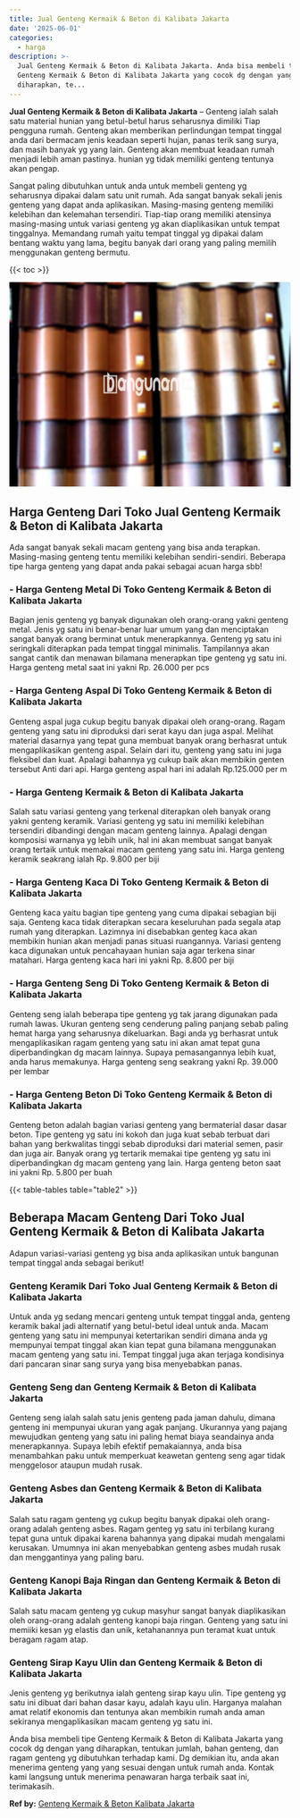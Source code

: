 ```yaml
---
title: Jual Genteng Kermaik & Beton di Kalibata Jakarta
date: '2025-06-01'
categories:
  - harga
description: >-
  Jual Genteng Kermaik & Beton di Kalibata Jakarta. Anda bisa membeli tipe
  Genteng Kermaik & Beton di Kalibata Jakarta yang cocok dg dengan yang
  diharapkan, te...
---
```


**Jual Genteng Kermaik & Beton di Kalibata Jakarta** – Genteng ialah salah satu material hunian yang betul-betul harus seharusnya dimiliki Tiap pengguna rumah. Genteng akan memberikan perlindungan tempat tinggal anda dari bermacam jenis keadaan seperti hujan, panas terik sang surya, dan masih banyak yg yang lain. Genteng akan membuat keadaan rumah menjadi lebih aman pastinya. hunian yg tidak memiliki genteng tentunya akan pengap.

Sangat paling dibutuhkan untuk anda untuk membeli genteng yg seharusnya dipakai dalam satu unit rumah. Ada sangat banyak sekali jenis genteng yang dapat anda aplikasikan. Masing-masing genteng memiliki kelebihan dan kelemahan tersendiri. Tiap-tiap orang memiliki atensinya masing-masing untuk variasi genteng yg akan diaplikasikan untuk tempat tinggalnya. Memandang rumah yaitu tempat tinggal yg dipakai dalam bentang waktu yang lama, begitu banyak dari orang yang paling memilih menggunakan genteng bermutu.

{{< toc >}}

![Jual Genteng Kermaik & Beton di Kalibata Jakarta](/images/genteng-minimalis-murah13.png)

## Harga Genteng Dari Toko Jual Genteng Kermaik & Beton di Kalibata Jakarta

Ada sangat banyak sekali macam genteng yang bisa anda terapkan. Masing-masing genteng tentu memiliki kelebihan sendiri-sendiri. Beberapa tipe harga genteng yang dapat anda pakai sebagai acuan harga sbb!

### \- Harga Genteng Metal Di Toko Genteng Kermaik & Beton di Kalibata Jakarta

Bagian jenis genteng yg banyak digunakan oleh orang-orang yakni genteng metal. Jenis yg satu ini benar-benar luar umum yang dan menciptakan sangat banyak orang berminat untuk menerapkannya. Genteng yg satu ini seringkali diterapkan pada tempat tinggal minimalis. Tampilannya akan sangat cantik dan menawan bilamana menerapkan tipe genteng yg satu ini. Harga genteng metal saat ini yakni Rp. 26.000 per pcs

### \- Harga Genteng Aspal Di Toko Genteng Kermaik & Beton di Kalibata Jakarta

Genteng aspal juga cukup begitu banyak dipakai oleh orang-orang. Ragam genteng yang satu ini diproduksi dari serat kayu dan juga aspal. Melihat material dasarnya yang tepat guna membuat banyak orang berhasrat untuk mengaplikasikan genteng aspal. Selain dari itu, genteng yang satu ini juga fleksibel dan kuat. Apalagi bahannya yg cukup baik akan membikin genten tersebut Anti dari api. Harga genteng aspal hari ini adalah Rp.125.000 per m

### \- Harga Genteng Kermaik & Beton di Kalibata Jakarta

Salah satu variasi genteng yang terkenal diterapkan oleh banyak orang yakni genteng keramik. Variasi genteng yg satu ini memiliki kelebihan tersendiri dibandingi dengan macam genteng lainnya. Apalagi dengan komposisi warnanya yg lebih unik, hal ini akan membuat sangat banyak orang tertaik untuk memakai macam genteng yang satu ini. Harga genteng keramik seakrang ialah Rp. 9.800 per biji

### \- Harga Genteng Kaca Di Toko Genteng Kermaik & Beton di Kalibata Jakarta

Genteng kaca yaitu bagian tipe genteng yang cuma dipakai sebagian biji saja. Genteng kaca tidak diterapkan secara keseluruhan pada segala atap rumah yang diterapkan. Lazimnya ini disebabkan genteg kaca akan membikin hunian akan menjadi panas situasi ruangannya. Variasi genteng kaca digunakan untuk pencahayaan hunian saja agar terkena sinar matahari. Harga genteng kaca hari ini yakni Rp. 8.800 per biji

### \- Harga Genteng Seng Di Toko Genteng Kermaik & Beton di Kalibata Jakarta

Genteng seng ialah beberapa tipe genteng yg tak jarang digunakan pada rumah lawas. Ukuran genteng seng cenderung paling panjang sebab paling hemat harga yang seharusnya dikeluarkan. Bagi anda yg berhasrat untuk mengaplikasikan ragam genteng yang satu ini akan amat tepat guna diperbandingkan dg macam lainnya. Supaya pemasangannya lebih kuat, anda harus memakunya. Harga genteng seng seakrang yakni Rp. 39.000 per lembar

### \- Harga Genteng Beton Di Toko Genteng Kermaik & Beton di Kalibata Jakarta

Genteng beton adalah bagian variasi genteng yang bermaterial dasar dasar beton. Tipe genteng yg satu ini kokoh dan juga kuat sebab terbuat dari bahan yang berkwalitas tinggi sebab diproduksi dari material semen, pasir dan juga air. Banyak orang yg tertarik memakai tipe genteng yg satu ini diperbandingkan dg macam genteng yang lain. Harga genteng beton saat ini yakni Rp. 5.800 per buah

{{< table-tables table="table2" >}}

## Beberapa Macam Genteng Dari Toko Jual Genteng Kermaik & Beton di Kalibata Jakarta

Adapun variasi-variasi genteng yg bisa anda aplikasikan untuk bangunan tempat tinggal anda sebagai berikut!

### Genteng Keramik Dari Toko Jual Genteng Kermaik & Beton di Kalibata Jakarta

Untuk anda yg sedang mencari genteng untuk tempat tinggal anda, genteng keramik bakal jadi alternatif yang betul-betul ideal untuk anda. Macam genteng yang satu ini mempunyai ketertarikan sendiri dimana anda yg mempunyai tempat tinggal akan kian tepat guna bilamana menggunakan macam genteng yang satu ini. Tempat tinggal juga akan terjaga kondisinya dari pancaran sinar sang surya yang bisa menyebabkan panas.

### Genteng Seng dan Genteng Kermaik & Beton di Kalibata Jakarta

Genteng seng ialah salah satu jenis genteng pada jaman dahulu, dimana genteng ini mempunyai ukuran yang agak panjang. Ukurannya yang pajang mewujudkan genteng yang satu ini paling hemat biaya seandainya anda menerapkannya. Supaya lebih efektif pemakaiannya, anda bisa menambahkan paku untuk memperkuat keawetan genteng seng agar tidak menggelosor ataupun mudah rusak.

### Genteng Asbes dan Genteng Kermaik & Beton di Kalibata Jakarta

Salah satu ragam genteng yg cukup begitu banyak dipakai oleh orang-orang adalah genteng asbes. Ragam genteg yg satu ini terbilang kurang tepat guna untuk dipakai karena bahannya yang dipakai mudah mengalami kerusakan. Umumnya ini akan menyebabkan genteng asbes mudah rusak dan menggantinya yang paling baru.

### Genteng Kanopi Baja Ringan dan Genteng Kermaik & Beton di Kalibata Jakarta

Salah satu macam genteng yg cukup masyhur sangat banyak diaplikasikan oleh orang-orang adalah genteng kanopi baja ringan. Genteng yang satu ini memiiki kesan yg elastis dan unik, ketahanannya pun teramat kuat untuk beragam ragam atap.

### Genteng Sirap Kayu Ulin dan Genteng Kermaik & Beton di Kalibata Jakarta

Jenis genteng yg berikutnya ialah genteng sirap kayu ulin. Tipe genteng yg satu ini dibuat dari bahan dasar kayu, adalah kayu ulin. Harganya malahan amat relatif ekonomis dan tentunya akan membikin rumah anda aman sekiranya mengaplikasikan macam genteng yg satu ini.

Anda bisa membeli tipe Genteng Kermaik & Beton di Kalibata Jakarta yang cocok dg dengan yang diharapkan, tentukan jumlah, bahan genteng, dan ragam genteng yg dibutuhkan terhadap kami. Dg demikian itu, anda akan menerima genteng yang yang sesuai dengan untuk rumah anda. Kontak kami langsung untuk menerima penawaran harga terbaik saat ini, terimakasih.

**Ref by:**  [Genteng Kermaik & Beton  Kalibata Jakarta](https://id.wikipedia.org/wiki/Genteng)
